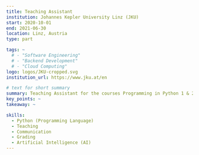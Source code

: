 ```yaml
---
title: Teaching Assistant
institution: Johannes Kepler University Linz (JKU)
start: 2020-10-01
end: 2021-06-30
location: Linz, Austria
type: part

tags: ~
  # - "Software Engineering"
  # - "Backend Development"
  # - "Cloud Computing"
logo: logos/JKU-cropped.svg
institution_url: https://www.jku.at/en

# text for short summary
summary: Teaching Assistant for the courses Programming in Python 1 & 2 of the Institute of Machine Learning.
key_points: ~
takeaway: ~

skills: 
  - Python (Programming Language)
  - Teaching
  - Communication
  - Grading
  - Artificial Intelligence (AI)
---
```

